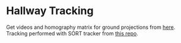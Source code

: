 # Hallway Tracking
Get videos and homography matrix for ground projections from [here](http://www.santhoshsunderrajan.com/datasets.html#hfh_tracking). 
Tracking performed with SORT tracker from [this repo](https://github.com/abewley/sort).
